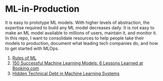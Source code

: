 # ML-in-Production
It is easy to prototype ML models. With higher levels of abstraction, the expertise required to build any ML model decreases daily. 
It is not easy to make an ML model available to millions of users, maintain it, and monitor it. In this repo, I want to 
consolidate resources to help people take their models to production, document what leading tech companies do, and how to get started with MLOps. 

1. [Rules of ML](https://developers.google.com/machine-learning/guides/rules-of-ml)
2. [150 Successful Machine Learning Models: 6 Lessons Learned at Booking.com](https://blog.kevinhu.me/2021/04/25/25-Paper-Reading-Booking.com-Experiences/bernardi2019.pdf)
3. [Hidden Technical Debt in Machine Learning Systems](https://proceedings.neurips.cc/paper_files/paper/2015/file/86df7dcfd896fcaf2674f757a2463eba-Paper.pdf)
